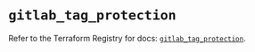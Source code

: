 # `gitlab_tag_protection`

Refer to the Terraform Registry for docs: [`gitlab_tag_protection`](https://registry.terraform.io/providers/gitlabhq/gitlab/16.10.0/docs/resources/tag_protection).
